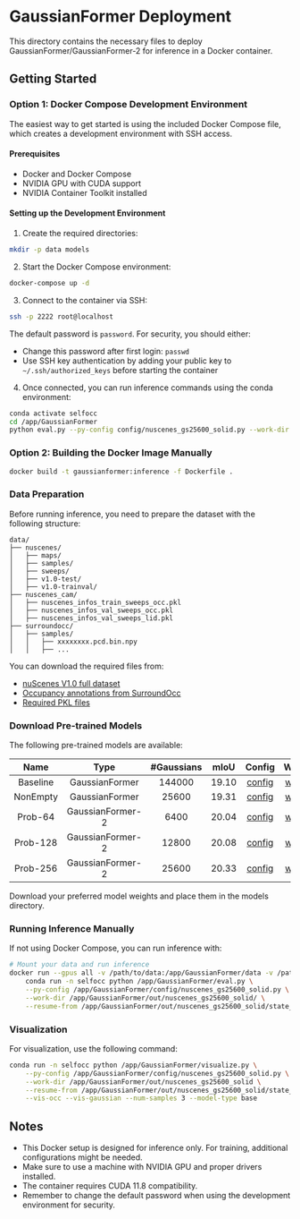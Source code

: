 # GaussianFormer Deployment

This directory contains the necessary files to deploy GaussianFormer/GaussianFormer-2 for inference in a Docker container.

## Getting Started

### Option 1: Docker Compose Development Environment

The easiest way to get started is using the included Docker Compose file, which creates a development environment with SSH access.

#### Prerequisites
- Docker and Docker Compose
- NVIDIA GPU with CUDA support
- NVIDIA Container Toolkit installed

#### Setting up the Development Environment

1. Create the required directories:
```bash
mkdir -p data models
```

2. Start the Docker Compose environment:
```bash
docker-compose up -d
```

3. Connect to the container via SSH:
```bash
ssh -p 2222 root@localhost
```
The default password is `password`. For security, you should either:
- Change this password after first login: `passwd`
- Use SSH key authentication by adding your public key to `~/.ssh/authorized_keys` before starting the container

4. Once connected, you can run inference commands using the conda environment:
```bash
conda activate selfocc
cd /app/GaussianFormer
python eval.py --py-config config/nuscenes_gs25600_solid.py --work-dir out/nuscenes_gs25600_solid/ --resume-from out/nuscenes_gs25600_solid/state_dict.pth
```

### Option 2: Building the Docker Image Manually

```bash
docker build -t gaussianformer:inference -f Dockerfile .
```

### Data Preparation

Before running inference, you need to prepare the dataset with the following structure:

```
data/
├── nuscenes/
│   ├── maps/
│   ├── samples/
│   ├── sweeps/
│   ├── v1.0-test/
│   ├── v1.0-trainval/
├── nuscenes_cam/
│   ├── nuscenes_infos_train_sweeps_occ.pkl
│   ├── nuscenes_infos_val_sweeps_occ.pkl
│   ├── nuscenes_infos_val_sweeps_lid.pkl
├── surroundocc/
│   ├── samples/
│   │   ├── xxxxxxxx.pcd.bin.npy
│   │   ├── ...
```

You can download the required files from:
- [nuScenes V1.0 full dataset](https://www.nuscenes.org/download)
- [Occupancy annotations from SurroundOcc](https://github.com/weiyithu/SurroundOcc)
- [Required PKL files](https://cloud.tsinghua.edu.cn/d/bb96379a3e46442c8898/)

### Download Pre-trained Models

The following pre-trained models are available:

| Name  | Type | #Gaussians | mIoU | Config | Weight |
| :---: | :---: | :---: | :---: | :---: | :---: |
| Baseline | GaussianFormer | 144000 | 19.10 | [config](https://github.com/wzzheng/GaussianFormer/blob/main/config/nuscenes_gs144000.py) | [weight](https://cloud.tsinghua.edu.cn/seafhttp/files/b751f8f7-9a28-4be7-aa4e-385c4349f1b0/state_dict.pth) |
| NonEmpty | GaussianFormer | 25600  | 19.31 | [config](https://github.com/wzzheng/GaussianFormer/blob/main/config/nuscenes_gs25600_solid.py) | [weight](https://cloud.tsinghua.edu.cn/f/d1766fff8ad74756920b/?dl=1) |
| Prob-64  | GaussianFormer-2 | 6400 | 20.04 | [config](https://github.com/wzzheng/GaussianFormer/blob/main/config/prob/nuscenes_gs6400.py) | [weight](https://cloud.tsinghua.edu.cn/f/d041974bd900419fb141/?dl=1) |
| Prob-128 | GaussianFormer-2 | 12800 | 20.08 | [config](https://github.com/wzzheng/GaussianFormer/blob/main/config/prob/nuscenes_gs12800.py) | [weight](https://cloud.tsinghua.edu.cn/f/b6038dca93574244ad57/?dl=1) |
| Prob-256 | GaussianFormer-2 | 25600 | 20.33 | [config](https://github.com/wzzheng/GaussianFormer/blob/main/config/prob/nuscenes_gs25600.py) | [weight](https://cloud.tsinghua.edu.cn/f/e30c9c92e4344783a7de/?dl=1) |

Download your preferred model weights and place them in the models directory.

### Running Inference Manually

If not using Docker Compose, you can run inference with:

```bash
# Mount your data and run inference
docker run --gpus all -v /path/to/data:/app/GaussianFormer/data -v /path/to/output:/app/GaussianFormer/out gaussianformer:inference \
    conda run -n selfocc python /app/GaussianFormer/eval.py \
    --py-config /app/GaussianFormer/config/nuscenes_gs25600_solid.py \
    --work-dir /app/GaussianFormer/out/nuscenes_gs25600_solid/ \
    --resume-from /app/GaussianFormer/out/nuscenes_gs25600_solid/state_dict.pth
```

### Visualization

For visualization, use the following command:

```bash
conda run -n selfocc python /app/GaussianFormer/visualize.py \
    --py-config /app/GaussianFormer/config/nuscenes_gs25600_solid.py \
    --work-dir /app/GaussianFormer/out/nuscenes_gs25600_solid \
    --resume-from /app/GaussianFormer/out/nuscenes_gs25600_solid/state_dict.pth \
    --vis-occ --vis-gaussian --num-samples 3 --model-type base
```

## Notes

- This Docker setup is designed for inference only. For training, additional configurations might be needed.
- Make sure to use a machine with NVIDIA GPU and proper drivers installed.
- The container requires CUDA 11.8 compatibility.
- Remember to change the default password when using the development environment for security.
